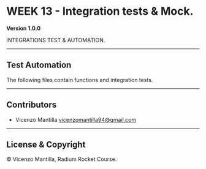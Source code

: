 # WEEK 13 - Integration tests & Mock.

**Version 1.0.0**

INTEGRATIONS TEST & AUTOMATION.

---

## Test Automation

The following files contain functions and integration tests.

---

## Contributors

- Vicenzo Mantilla <vicenzomantilla94@gmail.com>

---

## License & Copyright

© Vicenzo Mantilla, Radium Rocket Course.
